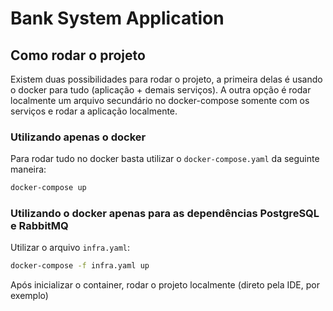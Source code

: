 # Bank System Application


## Como rodar o projeto

Existem duas possibilidades para rodar o projeto, a primeira delas é usando o docker para tudo (aplicação + demais serviços).
A outra opção é rodar localmente um arquivo secundário no docker-compose somente com os serviços e rodar a aplicação localmente.

### Utilizando apenas o docker

Para rodar tudo no docker basta utilizar o `docker-compose.yaml` da seguinte maneira:
```bash
docker-compose up
```

### Utilizando o docker apenas para as dependências PostgreSQL e RabbitMQ

Utilizar o arquivo `infra.yaml`:
```bash
docker-compose -f infra.yaml up
```
Após inicializar o container, rodar o projeto localmente (direto pela IDE, por exemplo)
